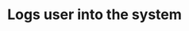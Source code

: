 ---
title: Logs user into the system
api:
  file: swagger.json
  operationId: loginUser
hidden: false
---